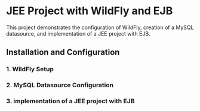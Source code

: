 # JEE Project with WildFly and EJB

This project demonstrates the configuration of WildFly, creation of a MySQL datasource, and implementation of a JEE project with EJB.

## Installation and Configuration

### 1. WildFly Setup

### 2. MySQL Datasource Configuration

### 3. implementation of a JEE project with EJB
